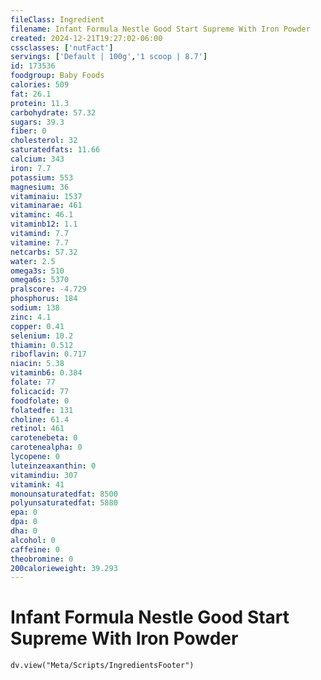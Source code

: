 ```yaml
---
fileClass: Ingredient
filename: Infant Formula Nestle Good Start Supreme With Iron Powder
created: 2024-12-21T19:27:02-06:00
cssclasses: ['nutFact']
servings: ['Default | 100g','1 scoop | 8.7']
id: 173536
foodgroup: Baby Foods
calories: 509
fat: 26.1
protein: 11.3
carbohydrate: 57.32
sugars: 39.3
fiber: 0
cholesterol: 32
saturatedfats: 11.66
calcium: 343
iron: 7.7
potassium: 553
magnesium: 36
vitaminaiu: 1537
vitaminarae: 461
vitaminc: 46.1
vitaminb12: 1.1
vitamind: 7.7
vitamine: 7.7
netcarbs: 57.32
water: 2.5
omega3s: 510
omega6s: 5370
pralscore: -4.729
phosphorus: 184
sodium: 138
zinc: 4.1
copper: 0.41
selenium: 10.2
thiamin: 0.512
riboflavin: 0.717
niacin: 5.38
vitaminb6: 0.384
folate: 77
folicacid: 77
foodfolate: 0
folatedfe: 131
choline: 61.4
retinol: 461
carotenebeta: 0
carotenealpha: 0
lycopene: 0
luteinzeaxanthin: 0
vitamindiu: 307
vitamink: 41
monounsaturatedfat: 8500
polyunsaturatedfat: 5880
epa: 0
dpa: 0
dha: 0
alcohol: 0
caffeine: 0
theobromine: 0
200calorieweight: 39.293
---
```


# Infant Formula Nestle Good Start Supreme With Iron Powder

```dataviewjs
dv.view("Meta/Scripts/IngredientsFooter")
```